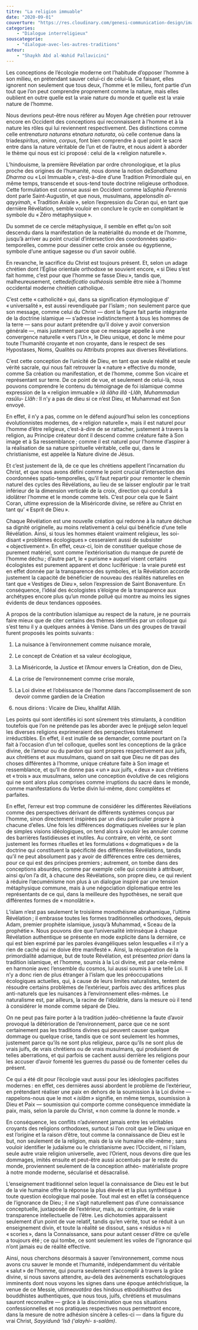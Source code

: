 ```yaml
---
titre: "La religion immuable"
date: "2020-09-01"
couverture: "https://res.cloudinary.com/genesi-communication-design/image/upload/v1604586814/ihei/couvertures/dialogue-interreligieux-8_iz21my.jpg"
categories: 
	- "Dialogue interreligieux"
souscategorie: 
	- "dialogue-avec-les-autres-traditions"
auteur: 
	- "Shaykh Abd al-Wahid Pallavicini"
---
```


Les conceptions de l’écologie moderne ont l’habitude d’opposer l’homme à son milieu, en prétendant sauver celui-ci de celui-là. Ce faisant, elles ignorent non seulement que tous deux, l’homme et le milieu, font partie d’un tout que l’on peut comprendre proprement comme la nature, mais elles oublient en outre quelle est la vraie nature du monde et quelle est la vraie nature de l’homme.

Nous devrions peut-être nous référer au Moyen Age chrétien pour retrouver encore en Occident des conceptions qui reconnaissent à l’homme et à la nature les rôles qui lui reviennent respectivement. Des distinctions comme celle entre*natura naturans* et*natura naturata*, où celle contenue dans la triade*spiritus*, *anima*, *corpus*, font bien comprendre à quel point le sacré entre dans la nature véritable de l’un et de l’autre, et nous aident à aborder le thème qui nous est ici proposé&#8239;: celui de la «&#8239;religion naturelle&#8239;».

L’hindouisme, la première Révélation par ordre chronologique, et la plus proche des origines de l’humanité, nous donne la notion de*Sanathana Dharma* ou «&#8239;Loi Immuable&#8239;», c’est-à-dire d’une Tradition Primordiale qui, en même temps, transcende et sous-tend toute doctrine religieuse orthodoxe. Cette formulation est connue aussi en Occident comme la*Sophia Perennis* dont parle Saint-Augustin, et que nous, musulmans, appelons*dîn al-qayyimah*, «&#8239;Tradition Axiale&#8239;», selon l’expression du Coran qui, en tant que dernière Révélation, semble vouloir en conclure le cycle en complétant le symbole du «&#8239;Zéro métaphysique&#8239;».

Du sommet de ce cercle métaphysique, il semble en effet qu’on soit descendu dans la manifestation de la matérialité du monde et de l’homme, jusqu’à arriver au point crucial d’intersection des coordonnées spatio-temporelles, comme pour dessiner cette croix ansée ou égyptienne, symbole d’une antique sagesse ou d’un savoir oublié.

En revanche, le sacrifice du Christ est toujours présent. Et, selon un adage chrétien dont l’Église orientale orthodoxe se souvient encore, «&#8239;si Dieu s’est fait homme, c’est pour que l’homme se fasse Dieu&#8239;», tandis que, malheureusement, cette*deificatio* ou*théosis* semble être niée à l’homme occidental moderne chrétien catholique.

C’est cette «&#8239;catholicité&#8239;» qui, dans sa signification étymologique d’ «&#8239;universalité&#8239;», est aussi revendiquée par l’islam&#8239;; non seulement parce que son message, comme celui du Christ — dont la figure fait partie intégrante de la doctrine islamique — s’adresse indistinctement à tous les hommes de la terre — sans pour autant prétendre qu’il doive y avoir conversion générale —, mais justement parce que ce message appelle à une convergence naturelle «&#8239;vers l’Un&#8239;», le Dieu unique, et donc le même pour toute l’humanité croyante et non croyante, dans le respect de ses Hypostases, Noms, Qualités ou Attributs propres aux diverses Révélations.

C’est cette conception de l’unicité de Dieu, en tant que seule réalité et seule vérité sacrale, qui nous fait retrouver la «&#8239;nature&#8239;» effective du monde, comme Sa création ou manifestation, et de l’homme, comme Son vicaire et représentant sur terre. De ce point de vue, et seulement de celui-là, nous pouvons comprendre le contenu du témoignage de foi islamique comme expression de la «&#8239;religion immuable&#8239;»&#8239;:*lâ ilâha illâ -Llâh, Muhammadun rasûlu- Llâh&#8239;:* Il n’y a pas de dieu si ce n’est Dieu, et Muhammad est Son envoyé.

En effet, il n’y a pas, comme on le défend aujourd’hui selon les conceptions évolutionnistes modernes, de «&#8239;religion naturelle&#8239;», mais il est naturel pour l’homme d’être religieux, c’est-à-dire de se rattacher, justement à travers la religion, au Principe créateur dont il descend comme créature faite à Son image et à Sa ressemblance&#8239;; comme il est naturel pour l’homme d’aspirer à la réalisation de sa nature spirituelle véritable, celle qui, dans le christianisme, est appelée la Nature divine de Jésus.

Et c’est justement de là, de ce que les chrétiens appellent l’incarnation du Christ, et que nous avons défini comme le point crucial d’intersection des coordonnées spatio-temporelles, qu’il faut repartir pour remonter le chemin naturel des cycles des Révélations, au lieu de se laisser engloutir par le trait inférieur de la dimension verticale de la croix, direction qui conduit à idolâtrer l’homme et le monde comme tels. C’est pour cela que le Saint Coran, ultime expression de la Miséricorde divine, se réfère au Christ en tant qu’ «&#8239;Esprit de Dieu&#8239;».

Chaque Révélation est une nouvelle création qui redonne à la nature déchue sa dignité originelle, au moins relativement à celui qui bénéficie d’une telle Révélation. Ainsi, si tous les hommes étaient vraiment religieux, les soi-disant «&#8239;problèmes écologiques&#8239;» cesseraient aussi de subsister «&#8239;objectivement&#8239;». En effet, ceux-ci, loin de constituer quelque chose de purement matériel, sont comme l’extériorisation du manque de pureté de l’homme déchu&#8239;; d’autre part, le «&#8239;purisme&#8239;» auquel visent certains écologistes est purement apparent et donc luciférique&#8239;: la vraie pureté est en effet donnée par la transparence des symboles, et la Révélation accorde justement la capacité de bénéficier de nouveau des réalités naturelles en tant que «&#8239;Vestiges de Dieu&#8239;», selon l’expression de Saint Bonaventure. En conséquence, l’idéal des écologistes s’éloigne de la transparence aux archétypes encore plus qu’un monde pollué qui montre au moins les signes évidents de deux tendances opposées.

A propos de la contribution islamique au respect de la nature, je ne pourrais faire mieux que de citer certains des thèmes identifiés par un colloque qui s’est tenu il y a quelques années à Venise. Dans un des groupes de travail furent proposés les points suivants&#8239;: 

1. La nuisance à l’environnement comme nuisance morale, 

2. Le concept de Création et sa valeur écologique, 

3. La Miséricorde, la Justice et l’Amour envers la Création, don de Dieu, 

4. La crise de l’environnement comme crise morale, 

5. La Loi divine et l’obéissance de l’homme dans l’accomplissement de son devoir comme gardien de la Création

6. nous dirions&#8239;: Vicaire de Dieu, khalîfat Allâh.

Les points qui sont identifiés ici sont sûrement très stimulants, à condition toutefois que l’on ne prétende pas les aborder avec le préjugé selon lequel les diverses religions exprimeraient des perspectives totalement irréductibles. En effet, il est inutile de se demander, comme pourtant on l’a fait à l’occasion d’un tel colloque, quelles sont les conceptions de la grâce divine, de l’amour ou du pardon qui sont propres respectivement aux juifs, aux chrétiens et aux musulmans, quand on sait que Dieu ne dit pas des choses différentes à l’homme, unique créature faite à Son image et ressemblance, et qu’Il ne donne pas «&#8239;un&#8239;» aux juifs, «&#8239;deux&#8239;» aux chrétiens et «&#8239;trois&#8239;» aux musulmans, selon une conception évolutive de ces religions qui ne sont alors plus comprises comme irruptions du sacré dans le monde, comme manifestations du Verbe divin lui-même, donc complètes et parfaites.

En effet, l’erreur est trop commune de considérer les différentes Révélations comme des perspectives dérivant de différents systèmes conçus par l’homme, sinon directement inspirées par un dieu particulier propre à chacune d’elles. Une fois les différences dogmatiques nivelées sur le plan de simples visions idéologiques, on tend alors à vouloir les annuler comme des barrières fastidieuses et inutiles. Au contraire, en vérité, ce sont justement les formes rituelles et les formulations «&#8239;dogmatiques&#8239;» de la doctrine qui constituent la spécificité des différentes Révélations, tandis qu’il ne peut absolument pas y avoir de différences entre ces dernières, pour ce qui est des principes premiers&#8239;; autrement, on tombe dans des conceptions absurdes, comme par exemple celle qui consiste à attribuer, ainsi qu’on l’a dit, à chacune des Révélations, son propre dieu, ce qui revient à réduire l’œcuménisme non plus à un dialogue inspiré par une tension métaphysique commune, mais à une négociation diplomatique entre les représentants de ce qui, dans la meilleure des hypothèses, ne serait que différentes formes de «&#8239;monolâtrie&#8239;».

L’islam n’est pas seulement le troisième monothéisme abrahamique, l’ultime Révélation&#8239;; il embrasse toutes les formes traditionnelles orthodoxes, depuis Adam, premier prophète islamique, jusqu’à Muhammad, «&#8239;Sceau de la prophétie&#8239;». Nous pouvons dire que l’universalité intrinsèque à chaque Révélation authentique se présente en mode explicite dans la dernière, ce qui est bien exprimé par les paroles évangéliques selon lesquelles «&#8239;il n’y a rien de caché qui ne doive être manifesté&#8239;». Ainsi, la récupération de la primordialité adamique, but de toute Révélation, est présente*a priori* dans la tradition islamique, et l’homme, soumis à la Loi divine, est par cela-même en harmonie avec l’ensemble du cosmos, lui aussi soumis à une telle Loi. Il n’y a donc rien de plus étranger à l’islam que les préoccupations écologiques actuelles, qui, à cause de leurs limites naturalistes, tentent de résoudre certains problèmes de l’extérieur, parfois avec des artifices plus anti-naturels que les nuisances à l’environnement elles-mêmes. Le naturalisme est, par ailleurs, la racine de l’idolâtrie, dans la mesure où il tend à considérer le monde comme séparé de Dieu.

On ne peut pas faire porter à la tradition judéo-chrétienne la faute d’avoir provoqué la détérioration de l’environnement, parce que ce ne sont certainement pas les traditions divines qui peuvent causer quelque dommage ou quelque crise, tandis que ce sont seulement les hommes, justement parce qu’ils ne sont plus religieux, parce qu’ils ne sont plus de vrais juifs, de vrais chrétiens ou de vrais musulmans, qui produisent de telles aberrations, et qui parfois se cachent aussi derrière les religions pour les accuser d’avoir fomenté les guerres du passé ou de fomenter celles du présent.

Ce qui a été dit pour l’écologie vaut aussi pour les idéologies pacifistes modernes&#8239;: en effet, ces dernières aussi abordent le problème de l’extérieur, en prétendant réaliser une paix en dehors de la soumission à la Loi divine — rappelons-nous que le mot «&#8239;*islâm&#8239;»* signifie, en même temps, soumission à Dieu et Paix — soumission qui comporte comme conséquence immédiate la paix, mais, selon la parole du Christ, «&#8239;non comme la donne le monde.&#8239;» 

En conséquence, les conflits n’adviennent jamais entre les véritables croyants des religions orthodoxes, surtout si l’on croit que le Dieu unique en est l’origine et la raison d’être, tout comme la connaissance de Dieu est le but, non seulement de la religion, mais de la vie humaine elle-même&#8239;; sans vouloir identifier le judaïsme ou le christianisme avec l’Occident, ni l’islam, 
seule autre vraie religion universelle, avec l’Orient, nous devons dire que les dommages, imités ensuite et peut-être aussi accentués par le reste du monde, proviennent seulement de la conception athéo- matérialiste propre à notre monde moderne, sécularisé et désacralisé.

L’enseignement traditionnel selon lequel la connaissance de Dieu est le but de la vie humaine offre la réponse la plus élevée et la plus synthétique à toute question écologique mal posée. Tout mal est en effet la conséquence de l’ignorance de Dieu&#8239;; il ne s’agit naturellement pas d’une connaissance conceptuelle, juxtaposée de l’extérieur, mais, au contraire, de la vraie transparence intellectuelle de l’être. Les dichotomies apparaissent seulement d’un point de vue relatif, tandis qu’en vérité, tout se réduit à un enseignement divin, et toute la réalité se dissout, sans «&#8239;résidus&#8239;» ni «&#8239;scories&#8239;», dans la Connaissance, sans pour autant cesser d’être ce qu’elle a toujours été&#8239;; ce qui tombe, ce sont seulement les voiles de l’ignorance qui n’ont jamais eu de réalité effective.

Ainsi, nous cherchons désormais à sauver l’environnement, comme nous avons cru sauver le monde et l’humanité, indépendamment du véritable «&#8239;salut&#8239;» de l’homme, qui pourra seulement s’accomplir à travers la grâce divine, si nous savons attendre, au-delà des avènements eschatologiques imminents dont nous voyons les signes dans une époque antéchristique, la venue de ce Messie, ultime*avatâra* des hindous et*boddhisattva* des bouddhistes authentiques, que nous tous, juifs, chrétiens et musulmans sauront reconnaître — grâce à la discrimination que nos situations confessionnelles et nos pratiques respectives nous permettront encore, dans la mesure de notre adhésion sincère à celles-ci — dans la figure du vrai Christ, *Sayyidunâ ‘Isâ (‘alayhi- s-salâm)*.